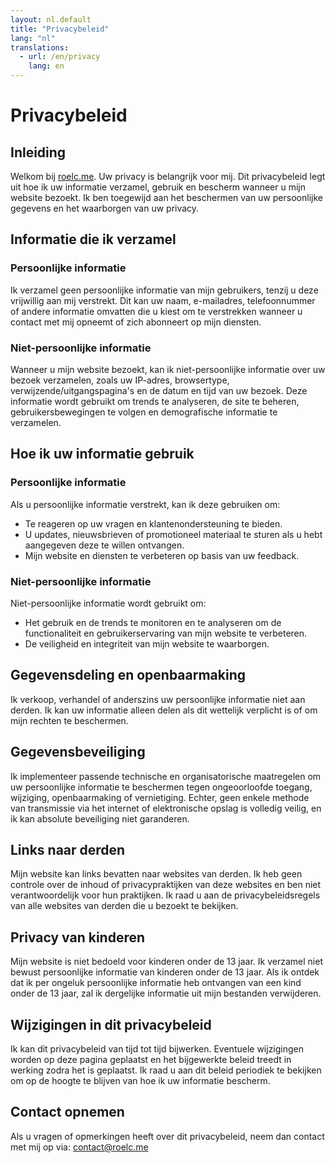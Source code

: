```yaml
---
layout: nl.default
title: "Privacybeleid"
lang: "nl"
translations:
  - url: /en/privacy
    lang: en
---
```


# Privacybeleid

## Inleiding

Welkom bij [roelc.me](https://roelc.me). Uw privacy is belangrijk voor mij. Dit privacybeleid legt uit hoe ik uw informatie verzamel, gebruik en bescherm wanneer u mijn website bezoekt. Ik ben toegewijd aan het beschermen van uw persoonlijke gegevens en het waarborgen van uw privacy.

## Informatie die ik verzamel

### Persoonlijke informatie
Ik verzamel geen persoonlijke informatie van mijn gebruikers, tenzij u deze vrijwillig aan mij verstrekt. Dit kan uw naam, e-mailadres, telefoonnummer of andere informatie omvatten die u kiest om te verstrekken wanneer u contact met mij opneemt of zich abonneert op mijn diensten.

### Niet-persoonlijke informatie
Wanneer u mijn website bezoekt, kan ik niet-persoonlijke informatie over uw bezoek verzamelen, zoals uw IP-adres, browsertype, verwijzende/uitgangspagina's en de datum en tijd van uw bezoek. Deze informatie wordt gebruikt om trends te analyseren, de site te beheren, gebruikersbewegingen te volgen en demografische informatie te verzamelen.

## Hoe ik uw informatie gebruik

### Persoonlijke informatie
Als u persoonlijke informatie verstrekt, kan ik deze gebruiken om:
- Te reageren op uw vragen en klantenondersteuning te bieden.
- U updates, nieuwsbrieven of promotioneel materiaal te sturen als u hebt aangegeven deze te willen ontvangen.
- Mijn website en diensten te verbeteren op basis van uw feedback.

### Niet-persoonlijke informatie
Niet-persoonlijke informatie wordt gebruikt om:
- Het gebruik en de trends te monitoren en te analyseren om de functionaliteit en gebruikerservaring van mijn website te verbeteren.
- De veiligheid en integriteit van mijn website te waarborgen.

## Gegevensdeling en openbaarmaking

Ik verkoop, verhandel of anderszins uw persoonlijke informatie niet aan derden. Ik kan uw informatie alleen delen als dit wettelijk verplicht is of om mijn rechten te beschermen.

## Gegevensbeveiliging

Ik implementeer passende technische en organisatorische maatregelen om uw persoonlijke informatie te beschermen tegen ongeoorloofde toegang, wijziging, openbaarmaking of vernietiging. Echter, geen enkele methode van transmissie via het internet of elektronische opslag is volledig veilig, en ik kan absolute beveiliging niet garanderen.

## Links naar derden

Mijn website kan links bevatten naar websites van derden. Ik heb geen controle over de inhoud of privacypraktijken van deze websites en ben niet verantwoordelijk voor hun praktijken. Ik raad u aan de privacybeleidsregels van alle websites van derden die u bezoekt te bekijken.

## Privacy van kinderen

Mijn website is niet bedoeld voor kinderen onder de 13 jaar. Ik verzamel niet bewust persoonlijke informatie van kinderen onder de 13 jaar. Als ik ontdek dat ik per ongeluk persoonlijke informatie heb ontvangen van een kind onder de 13 jaar, zal ik dergelijke informatie uit mijn bestanden verwijderen.

## Wijzigingen in dit privacybeleid

Ik kan dit privacybeleid van tijd tot tijd bijwerken. Eventuele wijzigingen worden op deze pagina geplaatst en het bijgewerkte beleid treedt in werking zodra het is geplaatst. Ik raad u aan dit beleid periodiek te bekijken om op de hoogte te blijven van hoe ik uw informatie bescherm.

## Contact opnemen

Als u vragen of opmerkingen heeft over dit privacybeleid, neem dan contact met mij op via: [contact@roelc.me](mailto:contact@roelc.me)